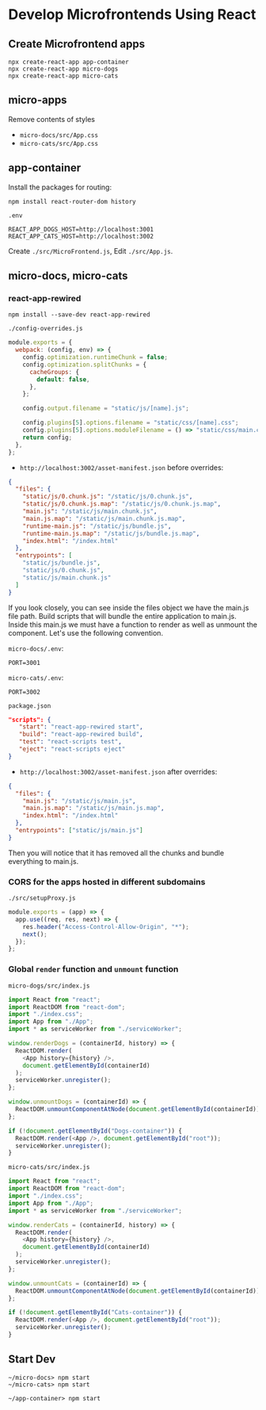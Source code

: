 # Develop Microfrontends Using React

## Create Microfrontend apps

```
npx create-react-app app-container
npx create-react-app micro-dogs
npx create-react-app micro-cats
```

## micro-apps

Remove contents of styles

- `micro-docs/src/App.css`
- `micro-cats/src/App.css`

## app-container

Install the packages for routing:

```
npm install react-router-dom history
```

`.env`

```
REACT_APP_DOGS_HOST=http://localhost:3001
REACT_APP_CATS_HOST=http://localhost:3002
```

Create `./src/MicroFrontend.js`, Edit `./src/App.js`.

## micro-docs, micro-cats

### react-app-rewired

```
npm install --save-dev react-app-rewired
```

`./config-overrides.js`

```js
module.exports = {
  webpack: (config, env) => {
    config.optimization.runtimeChunk = false;
    config.optimization.splitChunks = {
      cacheGroups: {
        default: false,
      },
    };

    config.output.filename = "static/js/[name].js";

    config.plugins[5].options.filename = "static/css/[name].css";
    config.plugins[5].options.moduleFilename = () => "static/css/main.css";
    return config;
  },
};
```

- `http://localhost:3002/asset-manifest.json` before overrides:

```json
{
  "files": {
    "static/js/0.chunk.js": "/static/js/0.chunk.js",
    "static/js/0.chunk.js.map": "/static/js/0.chunk.js.map",
    "main.js": "/static/js/main.chunk.js",
    "main.js.map": "/static/js/main.chunk.js.map",
    "runtime-main.js": "/static/js/bundle.js",
    "runtime-main.js.map": "/static/js/bundle.js.map",
    "index.html": "/index.html"
  },
  "entrypoints": [
    "static/js/bundle.js",
    "static/js/0.chunk.js",
    "static/js/main.chunk.js"
  ]
}
```

If you look closely, you can see inside the files object we have the main.js file path. Build scripts that will bundle the entire application to main.js. Inside this main.js we must have a function to render as well as unmount the component. Let's use the following convention.

`micro-docs/.env`:

```
PORT=3001
```

`micro-cats/.env`:

```
PORT=3002
```

`package.json`

```json
"scripts": {
   "start": "react-app-rewired start",
   "build": "react-app-rewired build",
   "test": "react-scripts test",
   "eject": "react-scripts eject"
}
```

- `http://localhost:3002/asset-manifest.json` after overrides:

```json
{
  "files": {
    "main.js": "/static/js/main.js",
    "main.js.map": "/static/js/main.js.map",
    "index.html": "/index.html"
  },
  "entrypoints": ["static/js/main.js"]
}
```

Then you will notice that it has removed all the chunks and bundle everything to main.js.

### CORS for the apps hosted in different subdomains

`./src/setupProxy.js`

```js
module.exports = (app) => {
  app.use((req, res, next) => {
    res.header("Access-Control-Allow-Origin", "*");
    next();
  });
};
```

### Global `render` function and `unmount` function

`micro-dogs/src/index.js`

```js
import React from "react";
import ReactDOM from "react-dom";
import "./index.css";
import App from "./App";
import * as serviceWorker from "./serviceWorker";

window.renderDogs = (containerId, history) => {
  ReactDOM.render(
    <App history={history} />,
    document.getElementById(containerId)
  );
  serviceWorker.unregister();
};

window.unmountDogs = (containerId) => {
  ReactDOM.unmountComponentAtNode(document.getElementById(containerId));
};

if (!document.getElementById("Dogs-container")) {
  ReactDOM.render(<App />, document.getElementById("root"));
  serviceWorker.unregister();
}
```

`micro-cats/src/index.js`

```js
import React from "react";
import ReactDOM from "react-dom";
import "./index.css";
import App from "./App";
import * as serviceWorker from "./serviceWorker";

window.renderCats = (containerId, history) => {
  ReactDOM.render(
    <App history={history} />,
    document.getElementById(containerId)
  );
  serviceWorker.unregister();
};

window.unmountCats = (containerId) => {
  ReactDOM.unmountComponentAtNode(document.getElementById(containerId));
};

if (!document.getElementById("Cats-container")) {
  ReactDOM.render(<App />, document.getElementById("root"));
  serviceWorker.unregister();
}
```

## Start Dev

```
~/micro-docs> npm start
~/micro-cats> npm start

~/app-container> npm start
```
